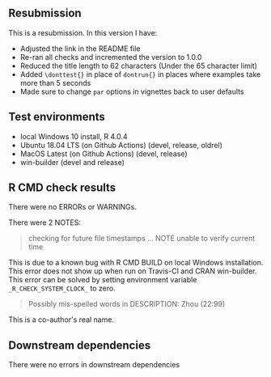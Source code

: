 ## Resubmission  
This is a resubmission. In this version I have:  
* Adjusted the link in the README file  
* Re-ran all checks and incremented the version to 1.0.0  
* Reduced the title length to 62 characters (Under the 65 character limit)  
* Added `\donttest{}` in place of `dontrun{}` in places where examples take more than 5 seconds  
* Made sure to change `par` options in vignettes back to user defaults  

## Test environments
* local Windows 10 install, R 4.0.4   
* Ubuntu 18.04 LTS (on Github Actions) (devel, release, oldrel)    
* MacOS Latest (on Github Actions) (devel, release)    
* win-builder (devel and release)  

## R CMD check results
There were no ERRORs or WARNINGs.  

There were 2 NOTES:
> checking for future file timestamps ... NOTE
  unable to verify current time 
  
  This is due to a known bug with R CMD BUILD on local Windows installation.  
  This error does not show up when run on Travis-CI and CRAN win-builder.  
  This error can be solved by setting environment variable `_R_CHECK_SYSTEM_CLOCK_` to zero.  

> Possibly mis-spelled words in DESCRIPTION:
  Zhou (22:99)
  
  This is a co-author's real name. 

## Downstream dependencies
There were no errors in downstream dependencies 
